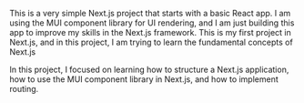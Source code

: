 This is a very simple Next.js project that starts with a basic React app. I am using the MUI component library for UI rendering, and I am just building this app to improve my skills in the Next.js framework. This is my first project in Next.js, and in this project, I am trying to learn the fundamental concepts of Next.js

In this project, I focused on learning how to structure a Next.js application, how to use the MUI component library in Next.js, and how to implement routing.